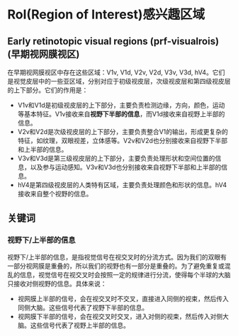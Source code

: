 # RoI(Region of Interest)感兴趣区域
## Early retinotopic visual regions (prf-visualrois) (早期视网膜视区)
在早期视网膜视区中存在这些区域：V1v, V1d, V2v, V2d, V3v, V3d, hV4。它们是视觉皮层中的一些亚区域，分别对应于初级视皮层，次级视皮层和第四级视皮层的上下部分。它们的作用是：

- V1v和V1d是初级视皮层的上下部分，主要负责检测边缘，方向，颜色，运动等基本特征。V1v接收来自**视野下半部的信息**，而V1d接收来自视野上半部的信息。
- V2v和V2d是次级视皮层的上下部分，主要负责整合V1的输出，形成更复杂的特征，如纹理，双眼视差，立体感等。V2v和V2d也分别接收来自视野下半部和上半部的信息。
- V3v和V3d是第三级视皮层的上下部分，主要负责处理形状和空间位置的信息，以及参与运动感知。V3v和V3d也分别接收来自视野下半部和上半部的信息。
- hV4是第四级视皮层的人类特有区域，主要负责处理颜色和形状的信息。hV4接收来自整个视野的信息。

## 关键词
### 视野下/上半部的信息
视野下/上半部的信息，是指视觉信号在视交叉时的分流方式。因为我们的双眼有一部分视网膜是重叠的，所以我们的视野也有一部分是重叠的。为了避免重复或混乱的信息，视觉信号在视交叉时会按照一定的规律进行分流，使得每个半球的大脑只接收对侧视野的信息。具体来说：

- 视网膜上半部的信号，会在视交叉时不交叉，直接进入同侧的视束，然后传入同侧大脑。这些信号代表了视野下半部的信息。
- 视网膜下半部的信号，会在视交叉时交叉，进入对侧的视束，然后传入对侧大脑。这些信号代表了视野上半部的信息。